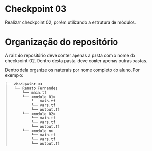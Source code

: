 # Checkpoint 03

Realizar checkpoint 02, porém utilizando a estrutura de módulos.
  
  
# Organização do repositório

A raiz do repositório deve conter apenas a pasta com o nome do checkpoint-02. Dentro desta pasta, deve conter apenas outras pastas.

Dentro dela organize os materais por nome completo do aluno. Por exemplo:

```
├── checkpoint-03
│   └── Renato Fernandes
│       └── main.tf
│       └── <module_01>
│           └── main.tf
│           └── vars.tf
│           └── output.tf
│       └── <module_02>
│           └── main.tf
│           └── vars.tf
│           └── output.tf
│       └── <module_n>
│           └── main.tf
│           └── vars.tf
│           └── output.tf
```